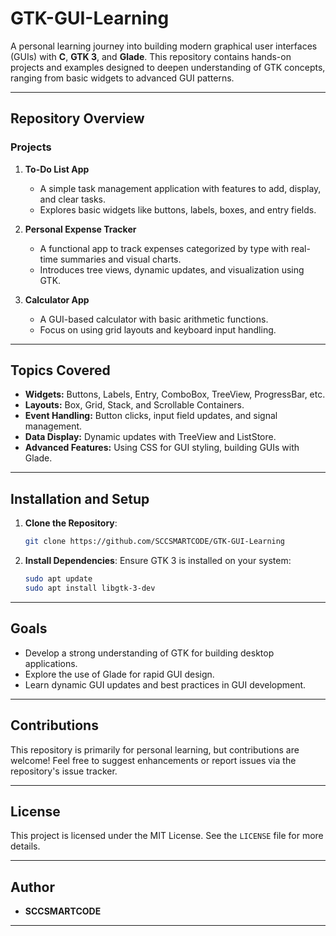 # GTK-GUI-Learning

A personal learning journey into building modern graphical user interfaces (GUIs) with **C**, **GTK 3**, and **Glade**. This repository contains hands-on projects and examples designed to deepen understanding of GTK concepts, ranging from basic widgets to advanced GUI patterns.

---

## Repository Overview

### Projects
1. **To-Do List App**
   - A simple task management application with features to add, display, and clear tasks.
   - Explores basic widgets like buttons, labels, boxes, and entry fields.

2. **Personal Expense Tracker**
   - A functional app to track expenses categorized by type with real-time summaries and visual charts.
   - Introduces tree views, dynamic updates, and visualization using GTK.

3. **Calculator App**
   - A GUI-based calculator with basic arithmetic functions.
   - Focus on using grid layouts and keyboard input handling.

---

## Topics Covered
- **Widgets:** Buttons, Labels, Entry, ComboBox, TreeView, ProgressBar, etc.
- **Layouts:** Box, Grid, Stack, and Scrollable Containers.
- **Event Handling:** Button clicks, input field updates, and signal management.
- **Data Display:** Dynamic updates with TreeView and ListStore.
- **Advanced Features:** Using CSS for GUI styling, building GUIs with Glade.

---

## Installation and Setup

1. **Clone the Repository**:
    ```bash
    git clone https://github.com/SCCSMARTCODE/GTK-GUI-Learning
    ```

2. **Install Dependencies**:
    Ensure GTK 3 is installed on your system:
    ```bash
    sudo apt update
    sudo apt install libgtk-3-dev
    ```


---

## Goals
- Develop a strong understanding of GTK for building desktop applications.
- Explore the use of Glade for rapid GUI design.
- Learn dynamic GUI updates and best practices in GUI development.

---

## Contributions
This repository is primarily for personal learning, but contributions are welcome! Feel free to suggest enhancements or report issues via the repository's issue tracker.

---

## License
This project is licensed under the MIT License. See the `LICENSE` file for more details.

---

## Author
- **SCCSMARTCODE**

---
